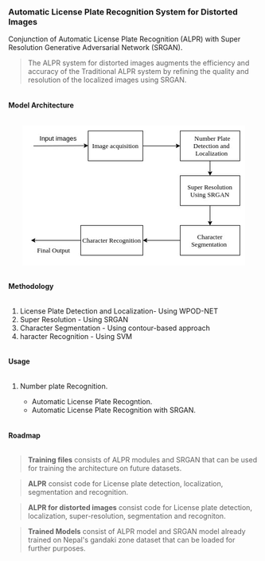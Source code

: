 <h3>Automatic License Plate Recognition System for Distorted Images</h3>

Conjunction of Automatic License Plate Recognition (ALPR) with Super Resolution Generative Adversarial Network (SRGAN). 

> The ALPR system for distorted images augments the efficiency and accuracy of the Traditional ALPR system by refining the quality and resolution of the localized images using SRGAN.

<h4 style="display: inline-block">Model Architecture</h4>
<p align="center">
<img align="center" src="images/system_model.jpg" alt="Architecture of ALPR system for distorted images">
</p>

<h4 style="display: inline-block">Methodology</h4>
<ol>
  <li>License Plate Detection and Localization- Using WPOD-NET</li>
  <li>Super Resolution - Using SRGAN</li>
  <li>Character Segmentation - Using contour-based approach</li>
  <li>haracter Recognition - Using SVM</li>
</ol>

<h4 style="display: inline-block">Usage</h4>
<ol>
  <li>Number plate Recognition.</li>
  <ul>
      <li>Automatic License Plate Recogntion.</li>
      <li>Automatic License Plate Recognition with SRGAN.</li>
   </ul>
</ol>

<h4 style="display: inline-block">Roadmap</h4>

> **Training files** consists of ALPR modules and SRGAN that can be used for training the architecture on future datasets.  
 
> **ALPR** consist code for  License plate detection, localization, segmentation and recognition.
 
> **ALPR for distorted images** consist code for License plate detection, localization, super-resolution, segmentation and recogniton.
 
> **Trained Models** consist of ALPR model and SRGAN model already trained on Nepal's gandaki zone dataset that can be loaded for further purposes.
